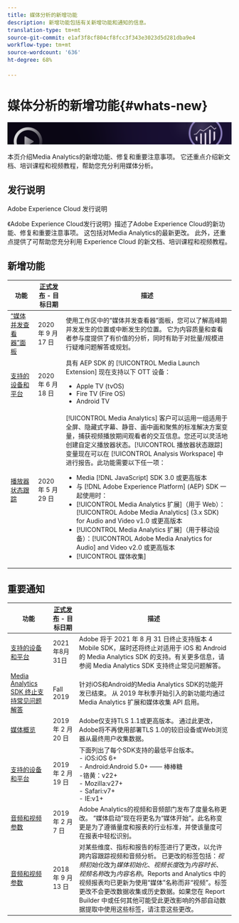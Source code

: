 ```yaml
---
title: 媒体分析的新增功能
description: 新增功能包括有关新增功能和通知的信息。
translation-type: tm+mt
source-git-commit: e1af3f8cf804cf8fcc3f343e3023d5d281dba9e4
workflow-type: tm+mt
source-wordcount: '636'
ht-degree: 68%

---
```



# 媒体分析的新增功能{#whats-new}

![横幅](assets/media_analytics_banner.png)


本页介绍Media Analytics的新增功能、修复和重要注意事项。 它还重点介绍新文档、培训课程和视频教程，帮助您充分利用媒体分析。


## 发行说明

Adobe Experience Cloud 发行说明

《Adobe Experience Cloud发行说明》描述了Adobe Experience Cloud的新功能、修复和重要注意事项。 这包括对Media Analytics的最新更改。 此外，还重点提供了可帮助您充分利用 Experience Cloud 的新文档、培训课程和视频教程。

## 新增功能

| 功能 | [正式发布](https://docs.adobe.com/content/help/zh-Hans/analytics/landing/an-releases.html) - 目标日期 | 描述 |
| ----------- | ---------- | ---------- |
| [“媒体并发查看器”面板](media-reports/media-workspace-panels/media-concurrent-viewers.md) | 2020 年 9 月 17 日 | 使用工作区中的“媒体并发查看器”面板，您可以了解高峰期并发发生的位置或中断发生的位置。 它为内容质量和查看者参与度提供了有价值的分析，同时有助于对批量/规模进行疑难问题解答或规划。 |
| [支持的设备和平台](https://docs.adobe.com/content/help/zh-Hans/media-analytics/using/supported-devices.html) | 2020 年 6 月 18 日 | 具有 AEP SDK 的 [!UICONTROL Media Launch Extension] 现在支持以下 OTT 设备：<ul><li>Apple TV  (tvOS)</li><li>Fire TV (Fire OS)</li><li>Android TV</li></ul> |
| [播放器状态跟踪](https://docs.adobe.com/content/help/zh-Hans/media-analytics/using/player-state-tracking/player-state-overview.html) | 2020 年 5 月 29 日 | [!UICONTROL Media Analytics] 客户可以运用一组适用于全屏、隐藏式字幕、静音、画中画和聚焦的标准解决方案变量，捕获视频播放期间观看者的交互信息。您还可以灵活地创建自定义播放器状态。[!UICONTROL 播放器状态跟踪]变量现在可以在 [!UICONTROL Analysis Workspace] 中进行报告。此功能需要以下任一项： <ul><li>Media [!DNL JavaScript] SDK 3.0 或更高版本</li><li>与 [!DNL Adobe Experience Platform] (AEP) SDK 一起使用时：</li><li>[!UICONTROL Media Analytics 扩展]（用于 Web）：[!UICONTROL Adobe Media Analytics] (3.x SDK) for Audio and Video v1.0 或更高版本</li><li>[!UICONTROL Media Analytics 扩展]（用于移动设备）：[!UICONTROL Adobe Media Analytics for Audio] and Video v2.0 或更高版本</li><li>[!UICONTROL 媒体收集]</li></ul> |


## 重要通知

| 功能 | [正式发布](https://docs.adobe.com/content/help/en/analytics/landing/an-releases.html) - 目标日期 | 描述 |
| ----------- | ---------- | ---------- |
| [支持的设备和平台](https://docs.adobe.com/content/help/en/media-analytics/using/supported-devices.html) | 2021年8月31日 | Adobe 将于 2021 年 8 月 31 日终止支持版本 4 Mobile SDK，届时还将终止对适用于 iOS 和 Android 的 Media Analytics SDK 的支持。有关更多信息，请参阅 Media Analytics SDK 支持终止常见问题解答。 |
| [Media Analytics SDK 终止支持常见问题解答](sdk-implement/end-of-support-faqs.md) | Fall 2019 | 针对iOS和Android的Media Analytics SDK的功能开发已结束。  从 2019 年秋季开始引入的新功能均通过 Media Analytics 扩展和媒体收集 API 启用。 |
| [媒体概览](media-overview.md) | 2019 年 2 月 20 日 | Adobe仅支持TLS 1.1或更高版本。 通过此更改，Adobe将不再使用部署TLS 1.0的较旧设备或Web浏览器从最终用户收集数据。 |
| [支持的设备和平台](https://docs.adobe.com/content/help/en/media-analytics/using/supported-devices.html) | 2019 年 2 月 19 日 | 下面列出了每个SDK支持的最低平台版本。 <br>- iOS:iOS 6+ <br>- Android:Android 5.0+ —— 棒棒糖 <br>-铬黄：v22+<br>- Mozilla:v27+<br>- Safari:v7+<br>- IE:v1+ |
| [音频和视频参数](metrics-and-metadata/audio-video-parameters.md) | 2019 年 2 月 7 日 | Adobe Analytics的视频和音频部门发布了度量名称更改。 “媒体启动”<i></i>现在将更名为“媒体开始”<i></i>。此名称变更是为了遵循量度和报表的行业标准，并使该量度可在报表中轻松识别。 |
| [音频和视频参数](metrics-and-metadata/audio-video-parameters.md) | 2018 年 9 月 13 日 | 对某些维度、指标和报告的标签进行了更改，以允许跨内容跟踪视频和音频分析。 已更改的标签包括：*视频初始化*&#x200B;改为&#x200B;*媒体初始化*、*视频长度*&#x200B;改为&#x200B;*内容时长*、*视频名称*&#x200B;改为&#x200B;*内容名称*。Reports and Analytics 中的视频报表均已更新为使用“媒体”名称而非“视频”。标签更改不会更改数据收集或历史数据。如果您在 Report Builder 中或任何其他可能受此更改影响的外部自动数据提取中使用这些标签，请注意这些更改。 |




<!-- | title | date | description | -->
